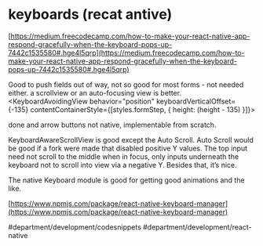 # keyboards (recat antive)
[https://medium.freecodecamp.com/how-to-make-your-react-native-app-respond-gracefully-when-the-keyboard-pops-up-7442c1535580#.hge4l5qrp](https://medium.freecodecamp.com/how-to-make-your-react-native-app-respond-gracefully-when-the-keyboard-pops-up-7442c1535580#.hge4l5qrp)

Good to push fields out of way, not so good for most forms - not needed either. a scrollview or an auto-focusing view is better. <KeyboardAvoidingView behavior="position" keyboardVerticalOffset={-135} contentContainerStyle={[styles.formStep, { height: (height - 135) }]}>

done and arrow buttons not native, implementable from scratch.

KeyboardAwareScrollView is good except the Auto Scroll. Auto Scroll would be good if a fork were made that disabled positive Y values. The top input need not scroll to the middle when in focus, only inputs underneath the keyboard not to scroll into view via a negative Y. Besides that, it’s nice.

The native Keyboard module is good for getting good animations and the like.

[https://www.npmjs.com/package/react-native-keyboard-manager](https://www.npmjs.com/package/react-native-keyboard-manager)

#department/development/codesnippets
#department/development/react-native